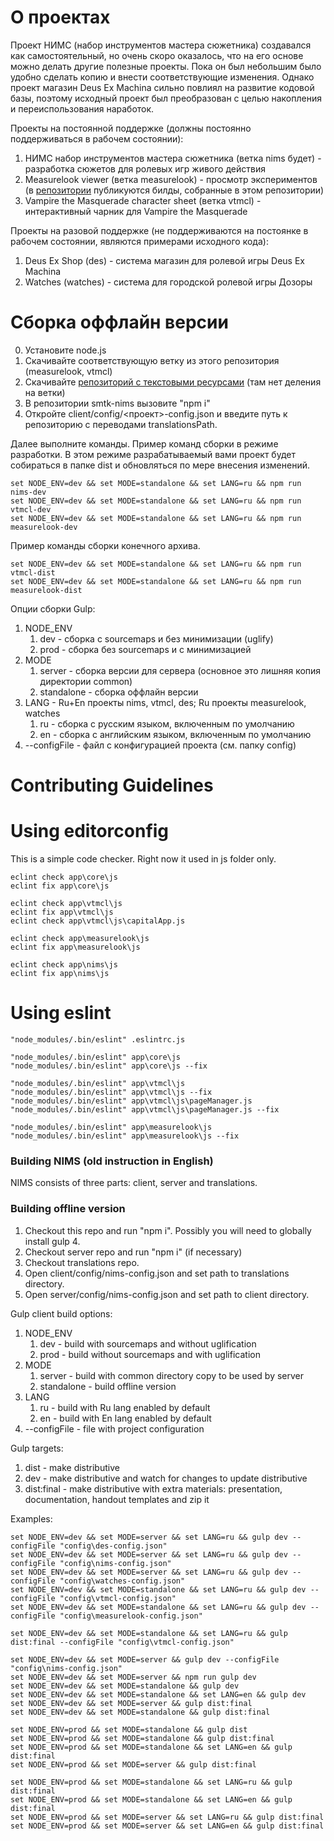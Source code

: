 # О проектах

Проект НИМС (набор инструментов мастера сюжетника) создавался как самостоятельный, но очень скоро оказалось, что на его основе можно делать другие полезные проекты. Пока он был небольшим было удобно сделать копию и внести соответствующие изменения. Однако проект магазин Deus Ex Machina сильно повлиял на развитие кодовой базы, поэтому исходный проект был преобразован с целью накопления и переиспользования наработок.

Проекты на постоянной поддержке (должны постоянно поддерживаться в рабочем состоянии):
1. НИМС набор инструментов мастера сюжетника (ветка nims будет) - разработка сюжетов для ролевых игр живого действия
2. Measurelook viewer (ветка measurelook) - просмотр экспериментов (в [репозитории](https://github.com/NtsDK/measurelook) публикуются билды, собранные в этом репозитории)
3. Vampire the Masquerade character sheet (ветка vtmcl) - интерактивный чарник для Vampire the Masquerade

Проекты на разовой поддержке (не поддерживаются на постоянке в рабочем состоянии, являются примерами исходного кода):
1. Deus Ex Shop (des) - система магазин для ролевой игры Deus Ex Machina
2. Watches (watches) - система для городской ролевой игры Дозоры

# Сборка оффлайн версии

0. Установите node.js
1. Скачивайте соответствующую ветку из этого репозитория (measurelook, vtmcl)
1. Скачивайте [репозиторий с текстовыми ресурсами](https://github.com/NtsDK/smtk-nims-translations) (там нет деления на ветки)
1. В репозитории smtk-nims вызовите "npm i"
1. Откройте client/config/<проект>-config.json и введите путь к репозиторию с переводами translationsPath.

Далее выполните команды.
Пример команд сборки в режиме разработки. В этом режиме разрабатываемый вами проект будет собираться в папке dist и обновляться по мере внесения изменений.

	set NODE_ENV=dev && set MODE=standalone && set LANG=ru && npm run nims-dev
	set NODE_ENV=dev && set MODE=standalone && set LANG=ru && npm run vtmcl-dev
	set NODE_ENV=dev && set MODE=standalone && set LANG=ru && npm run measurelook-dev
	
Пример команды сборки конечного архива.

	set NODE_ENV=dev && set MODE=standalone && set LANG=ru && npm run vtmcl-dist
	set NODE_ENV=dev && set MODE=standalone && set LANG=ru && npm run measurelook-dist
    
Опции сборки Gulp:

1. NODE_ENV
	1. dev - сборка с sourcemaps и без минимизации (uglify)
	1. prod - сборка без sourcemaps и с минимизацией
1. MODE
	1. server - сборка версии для сервера (основное это лишняя копия директории common)
	1. standalone - сборка оффлайн версии
1. LANG - Ru+En проекты nims, vtmcl, des; Ru проекты measurelook, watches
	1. ru - сборка с русским языком, включенным по умолчанию
	2. en - сборка с английским языком, включенным по умолчанию
1. --configFile - файл с конфигурацией проекта (см. папку config)

# Contributing Guidelines

# Using editorconfig

This is a simple code checker. Right now it used in js folder only.

    eclint check app\core\js
    eclint fix app\core\js
    
    eclint check app\vtmcl\js
    eclint fix app\vtmcl\js
    eclint check app\vtmcl\js\capitalApp.js
    
    eclint check app\measurelook\js
    eclint fix app\measurelook\js
    
    eclint check app\nims\js
    eclint fix app\nims\js


# Using eslint

    "node_modules/.bin/eslint" .eslintrc.js
    
    "node_modules/.bin/eslint" app\core\js
    "node_modules/.bin/eslint" app\core\js --fix
    
    "node_modules/.bin/eslint" app\vtmcl\js
    "node_modules/.bin/eslint" app\vtmcl\js --fix
    "node_modules/.bin/eslint" app\vtmcl\js\pageManager.js
    "node_modules/.bin/eslint" app\vtmcl\js\pageManager.js --fix
    
    "node_modules/.bin/eslint" app\measurelook\js
    "node_modules/.bin/eslint" app\measurelook\js --fix
    
    
    
### Building NIMS (old instruction in English) ###

NIMS consists of three parts: client, server and translations.

### Building offline version ###

1. Checkout this repo and run "npm i". Possibly you will need to globally install gulp 4.
1. Checkout server repo and run "npm i" (if necessary)
1. Checkout translations repo.
1. Open client/config/nims-config.json and set path to translations directory.
1. Open server/config/nims-config.json and set path to client directory.

Gulp client build options:

1. NODE_ENV
	1. dev - build with sourcemaps and without uglification
	1. prod - build without sourcemaps and with uglification
1. MODE
	1. server - build with common directory copy to be used by server
	1. standalone - build offline version
1. LANG
	1. ru - build with Ru lang enabled by default
	2. en - build with En lang enabled by default
1. --configFile - file with project configuration
	
Gulp targets:

1. dist - make distributive 
1. dev - make distributive and watch for changes to update distributive
1. dist:final - make distributive with extra materials: presentation, documentation, handout templates and zip it

Examples:

	set NODE_ENV=dev && set MODE=server && set LANG=ru && gulp dev --configFile "config\des-config.json"
	set NODE_ENV=dev && set MODE=server && set LANG=ru && gulp dev --configFile "config\nims-config.json"
	set NODE_ENV=dev && set MODE=server && set LANG=ru && gulp dev --configFile "config\watches-config.json"
	set NODE_ENV=dev && set MODE=standalone && set LANG=ru && gulp dev --configFile "config\vtmcl-config.json"
	set NODE_ENV=dev && set MODE=standalone && set LANG=ru && gulp dev --configFile "config\measurelook-config.json"

	set NODE_ENV=dev && set MODE=standalone && set LANG=ru && gulp dist:final --configFile "config\vtmcl-config.json"

	set NODE_ENV=dev && set MODE=server && gulp dev --configFile "config\nims-config.json"
	set NODE_ENV=dev && set MODE=server && npm run gulp dev
	set NODE_ENV=dev && set MODE=standalone && gulp dev
	set NODE_ENV=dev && set MODE=standalone && set LANG=en && gulp dev
	set NODE_ENV=dev && set MODE=server && gulp dist:final
	set NODE_ENV=dev && set MODE=standalone && gulp dist:final

	set NODE_ENV=prod && set MODE=standalone && gulp dist
	set NODE_ENV=prod && set MODE=standalone && gulp dist:final
	set NODE_ENV=prod && set MODE=standalone && set LANG=en && gulp dist:final
	set NODE_ENV=prod && set MODE=server && gulp dist:final

	set NODE_ENV=prod && set MODE=standalone && set LANG=ru && gulp dist:final
	set NODE_ENV=prod && set MODE=standalone && set LANG=en && gulp dist:final
	set NODE_ENV=prod && set MODE=server && set LANG=ru && gulp dist:final
	set NODE_ENV=prod && set MODE=server && set LANG=en && gulp dist:final
